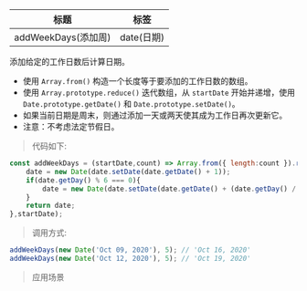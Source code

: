|  标题   | 标签  |
|  ----  | ----  |
| addWeekDays(添加周) | date(日期) |

添加给定的工作日数后计算日期。

* 使用 `Array.from()` 构造一个长度等于要添加的工作日数的数组。
* 使用 `Array.prototype.reduce()` 迭代数组，从 `startDate` 开始并递增，使用 `Date.prototype.getDate()` 和 `Date.prototype.setDate()`。
* 如果当前日期是周末，则通过添加一天或两天使其成为工作日再次更新它。
* 注意：不考虑法定节假日。

> 代码如下:

```js
const addWeekDays = (startDate,count) => Array.from({ length:count }).reduce(date => {
    date = new Date(date.setDate(date.getDate() + 1));
    if(date.getDay() % 6 === 0){
        date = new Date(date.setDate(date.getDate() + (date.getDay() / 6 + 1)));
    }
    return date;
},startDate);
```

> 调用方式:

```js
addWeekDays(new Date('Oct 09, 2020'), 5); // 'Oct 16, 2020'
addWeekDays(new Date('Oct 12, 2020'), 5); // 'Oct 19, 2020'
```

> 应用场景
